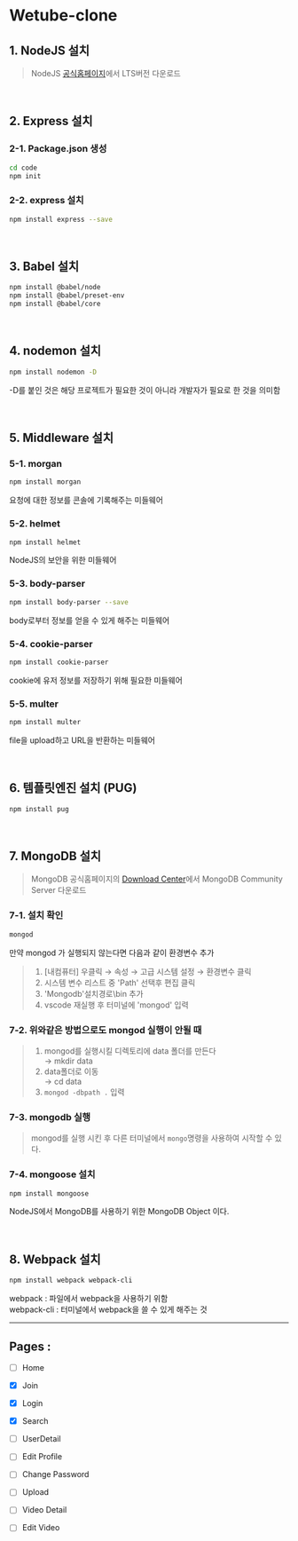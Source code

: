 # Wetube-clone 

## 1. NodeJS 설치 

> NodeJS [공식홈페이지]에서 LTS버전 다운로드 

<br>

## 2. Express 설치 

### 2-1. Package.json 생성 

```bash
cd code 
npm init 
```

### 2-2. express 설치 

```bash
npm install express --save 
```

<br>

## 3. Babel 설치 

```bash
npm install @babel/node
npm install @babel/preset-env
npm install @babel/core
```

<br>

## 4. nodemon 설치 

```bash
npm install nodemon -D
```
-D를 붙인 것은 해당 프로젝트가 필요한 것이 아니라 개발자가 필요로 한 것을 의미함 

<br>

## 5. Middleware 설치 
### 5-1. morgan
```bash
npm install morgan
```
요청에 대한 정보를 콘솔에 기록해주는 미들웨어 

### 5-2. helmet 
```bash
npm install helmet 
```
NodeJS의 보안을 위한 미들웨어 

### 5-3. body-parser
```bash
npm install body-parser --save 
```
body로부터 정보를 얻을 수 있게 해주는 미들웨어

### 5-4. cookie-parser 
```bash
npm install cookie-parser 
```
cookie에 유저 정보를 저장하기 위해 필요한 미들웨어

### 5-5. multer 
```bash
npm install multer
```
file을 upload하고 URL을 반환하는 미들웨어 

<br>

## 6. 템플릿엔진 설치 (PUG)
```bash
npm install pug
```

<br>

## 7. MongoDB 설치 

> MongoDB 공식홈페이지의 [ Download Center]에서 MongoDB Community Server 다운로드 

### 7-1. 설치 확인 
```bash
mongod 
```
만약 mongod 가 실행되지 않는다면 다음과 같이 환경변수 추가 

> 1. [내컴퓨터] 우클릭 → 속성 → 고급 시스템 설정 → 환경변수 클릭 
> 2. 시스템 변수 리스트 중 'Path' 선택후 편집 클릭 
> 3. 'Mongodb'설치경로\bin 추가 
> 4. vscode 재실행 후 터미널에 'mongod' 입력 

### 7-2. 위와같은 방법으로도 mongod 실행이 안될 때 

> 1. mongod를 실행시킬 디렉토리에 data 폴더를 만든다 
> <br>   → mkdir data 
> 2. data폴더로 이동 
> <br>   → cd data 
> 3. ```mongod -dbpath .``` 입력 

### 7-3. mongodb 실행 

> mongod를 실행 시킨 후 다른 터미널에서 ```mongo```명령을 사용하여 시작할 수 있다. 

### 7-4. mongoose 설치 

```bash
npm install mongoose
```
NodeJS에서 MongoDB를 사용하기 위한 MongoDB Object 이다. 

<br>

## 8. Webpack 설치 

```bash
npm install webpack webpack-cli  
```
webpack : 파일에서 webpack을 사용하기 위함 <br>
webpack-cli : 터미널에서 webpack을 쓸 수 있게 해주는 것 

<hr>

## Pages : 

- [ ] Home
- [x] Join
- [x] Login
- [x] Search
- [ ] UserDetail 
- [ ] Edit Profile 
- [ ] Change Password 
- [ ] Upload 
- [ ] Video Detail 
- [ ] Edit Video 





[공식홈페이지]:https://nodejs.org/ko/
[ Download Center]:https://www.mongodb.com/download-center/community